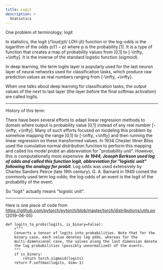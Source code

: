 ```yaml
---
title: Logit
description: >
  Statistics
---
```


One problem of terminology: logit

In statistics, the logit (/ˈloʊdʒɪt/ LOH-jit) function or the log-odds is the logarithm of the odds p/(1 − p) 
where p is the probability.[1]. It is a type of function that creates a map of probability values from [0,1] to 
[-\infty, +\infty]. It is the inverse of the standard logistic function (sigmoid).

In deep learning, the term logits layer is popularly used for the last neuron layer of neural networks used for 
classification tasks, which produce raw prediction values as real numbers ranging from [-\infty, +\infty].

When one talks about deep learning for classification tasks, the output values of the next to last layer 
(the layer before the final softmax activation) are called logits.

************************************************************************************************************************

History of this term:

There have been several efforts to adapt linear regression methods to domain where output is probability value [0,1] instead of any real number [-\infty, +\infty]. Many of such efforts focused on modeling this problem by somehow mapping the range [0,1] to [-\infty, +\infty] and then running the linear regression on these transformed values. In 1934 Chester Ittner Bliss used the cumulative normal distribution function to perform this mapping and called his model probit an abbreviation for "probability unit". However, this is computationally more expensive. ***In 1944, Joseph Berkson used log of odds and called this function logit, abbreviation for "logistic unit" following the analogy for probit***. Log odds was used extensively by Charles Sanders Peirce (late 19th century). G. A. Barnard in 1949 coined the commonly used term log-odds; the log-odds of an event is the logit of the probability of the event.

So "logit" actually means "logistic unit".


************************************************************************************************************************

Here is one piece of code from https://github.com/pytorch/pytorch/blob/master/torch/distributions/utils.py (2019-06-05)

```
def logits_to_probs(logits, is_binary=False):
    r"""
    Converts a tensor of logits into probabilities. Note that for the
    binary case, each value denotes log odds, whereas for the
    multi-dimensional case, the values along the last dimension denote
    the log probabilities (possibly unnormalized) of the events.
    """
    if is_binary:
        return torch.sigmoid(logits)
    return F.softmax(logits, dim=-1)
```

